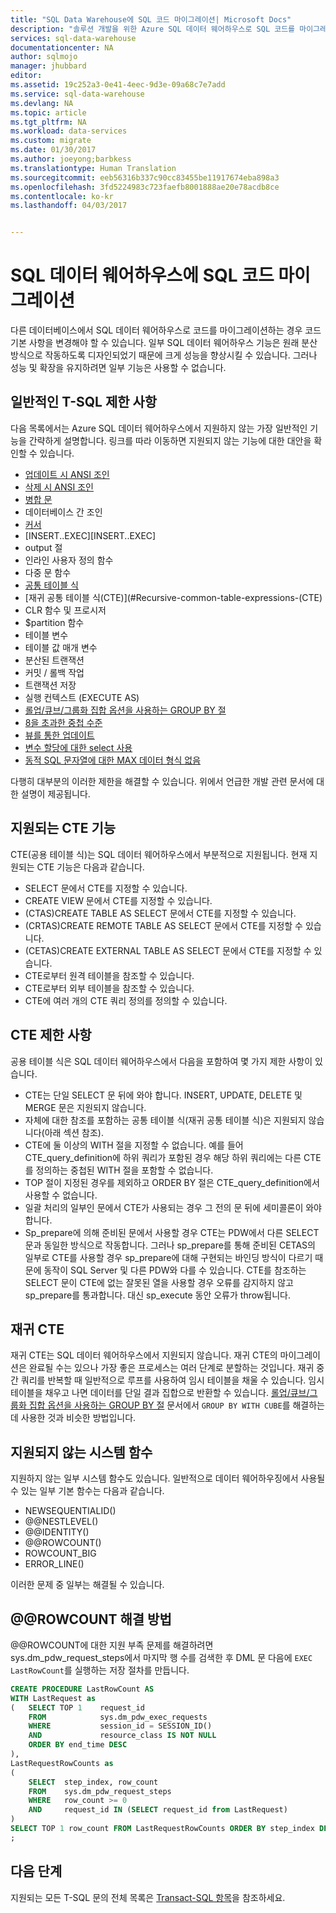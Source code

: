 ```yaml
---
title: "SQL Data Warehouse에 SQL 코드 마이그레이션| Microsoft Docs"
description: "솔루션 개발을 위한 Azure SQL 데이터 웨어하우스로 SQL 코드를 마이그레이션하기 위한 팁"
services: sql-data-warehouse
documentationcenter: NA
author: sqlmojo
manager: jhubbard
editor: 
ms.assetid: 19c252a3-0e41-4eec-9d3e-09a68c7e7add
ms.service: sql-data-warehouse
ms.devlang: NA
ms.topic: article
ms.tgt_pltfrm: NA
ms.workload: data-services
ms.custom: migrate
ms.date: 01/30/2017
ms.author: joeyong;barbkess
ms.translationtype: Human Translation
ms.sourcegitcommit: eeb56316b337c90cc83455be11917674eba898a3
ms.openlocfilehash: 3fd5224983c723faefb8001888ae20e78acdb8ce
ms.contentlocale: ko-kr
ms.lasthandoff: 04/03/2017


---
```

# <a name="migrate-your-sql-code-to-sql-data-warehouse"></a>SQL 데이터 웨어하우스에 SQL 코드 마이그레이션
다른 데이터베이스에서 SQL 데이터 웨어하우스로 코드를 마이그레이션하는 경우 코드 기본 사항을 변경해야 할 수 있습니다. 일부 SQL 데이터 웨어하우스 기능은 원래 분산 방식으로 작동하도록 디자인되었기 때문에 크게 성능을 향상시킬 수 있습니다. 그러나 성능 및 확장을 유지하려면 일부 기능은 사용할 수 없습니다.

## <a name="common-t-sql-limitations"></a>일반적인 T-SQL 제한 사항
다음 목록에서는 Azure SQL 데이터 웨어하우스에서 지원하지 않는 가장 일반적인 기능을 간략하게 설명합니다. 링크를 따라 이동하면 지원되지 않는 기능에 대한 대안을 확인할 수 있습니다.

* [업데이트 시 ANSI 조인][ANSI joins on updates]
* [삭제 시 ANSI 조인][ANSI joins on deletes]
* [병합 문][merge statement]
* 데이터베이스 간 조인
* [커서][cursors]
* <seg>
  [INSERT..EXEC][INSERT..EXEC]</seg>
* output 절
* 인라인 사용자 정의 함수
* 다중 문 함수
* [공통 테이블 식](#Common-table-expressions)
* [재귀 공통 테이블 식(CTE)](#Recursive-common-table-expressions-(CTE)
* CLR 함수 및 프로시저
* $partition 함수
* 테이블 변수
* 테이블 값 매개 변수
* 분산된 트랜잭션
* 커밋 / 롤백 작업
* 트랜잭션 저장
* 실행 컨텍스트 (EXECUTE AS)
* [롤업/큐브/그룹화 집합 옵션을 사용하는 GROUP BY 절][group by clause with rollup / cube / grouping sets options]
* [8을 초과한 중첩 수준][nesting levels beyond 8]
* [뷰를 통한 업데이트][updating through views]
* [변수 할당에 대한 select 사용][use of select for variable assignment]
* [동적 SQL 문자열에 대한 MAX 데이터 형식 없음][no MAX data type for dynamic SQL strings]

다행히 대부분의 이러한 제한을 해결할 수 있습니다. 위에서 언급한 개발 관련 문서에 대한 설명이 제공됩니다.

## <a name="supported-cte-features"></a>지원되는 CTE 기능
CTE(공용 테이블 식)는 SQL 데이터 웨어하우스에서 부분적으로 지원됩니다.  현재 지원되는 CTE 기능은 다음과 같습니다.

* SELECT 문에서 CTE를 지정할 수 있습니다.
* CREATE VIEW 문에서 CTE를 지정할 수 있습니다.
* (CTAS)CREATE TABLE AS SELECT 문에서 CTE를 지정할 수 있습니다.
* (CRTAS)CREATE REMOTE TABLE AS SELECT 문에서 CTE를 지정할 수 있습니다.
* (CETAS)CREATE EXTERNAL TABLE AS SELECT 문에서 CTE를 지정할 수 있습니다.
* CTE로부터 원격 테이블을 참조할 수 있습니다.
* CTE로부터 외부 테이블을 참조할 수 있습니다.
* CTE에 여러 개의 CTE 쿼리 정의를 정의할 수 있습니다.

## <a name="cte-limitations"></a>CTE 제한 사항
공용 테이블 식은 SQL 데이터 웨어하우스에서 다음을 포함하여 몇 가지 제한 사항이 있습니다.

* CTE는 단일 SELECT 문 뒤에 와야 합니다. INSERT, UPDATE, DELETE 및 MERGE 문은 지원되지 않습니다.
* 자체에 대한 참조를 포함하는 공통 테이블 식(재귀 공통 테이블 식)은 지원되지 않습니다(아래 섹션 참조).
* CTE에 둘 이상의 WITH 절을 지정할 수 없습니다. 예를 들어 CTE_query_definition에 하위 쿼리가 포함된 경우 해당 하위 쿼리에는 다른 CTE를 정의하는 중첩된 WITH 절을 포함할 수 없습니다.
* TOP 절이 지정된 경우를 제외하고 ORDER BY 절은 CTE_query_definition에서 사용할 수 없습니다.
* 일괄 처리의 일부인 문에서 CTE가 사용되는 경우 그 전의 문 뒤에 세미콜론이 와야 합니다.
* Sp_prepare에 의해 준비된 문에서 사용할 경우 CTE는 PDW에서 다른 SELECT 문과 동일한 방식으로 작동합니다. 그러나 sp_prepare를 통해 준비된 CETAS의 일부로 CTE를 사용할 경우 sp_prepare에 대해 구현되는 바인딩 방식이 다르기 때문에 동작이 SQL Server 및 다른 PDW와 다를 수 있습니다. CTE를 참조하는 SELECT 문이 CTE에 없는 잘못된 열을 사용할 경우 오류를 감지하지 않고 sp_prepare를 통과합니다. 대신 sp_execute 동안 오류가 throw됩니다.

## <a name="recursive-ctes"></a>재귀 CTE
재귀 CTE는 SQL 데이터 웨어하우스에서 지원되지 않습니다.  재귀 CTE의 마이그레이션은 완료될 수는 있으나 가장 좋은 프로세스는 여러 단계로 분할하는 것입니다. 재귀 중간 쿼리를 반복할 때 일반적으로 루프를 사용하여 임시 테이블을 채울 수 있습니다. 임시 테이블을 채우고 나면 데이터를 단일 결과 집합으로 반환할 수 있습니다. [롤업/큐브/그룹화 집합 옵션을 사용하는 GROUP BY 절][group by clause with rollup / cube / grouping sets options] 문서에서 `GROUP BY WITH CUBE`를 해결하는 데 사용한 것과 비슷한 방법입니다.

## <a name="unsupported-system-functions"></a>지원되지 않는 시스템 함수
지원하지 않는 일부 시스템 함수도 있습니다. 일반적으로 데이터 웨어하우징에서 사용될 수 있는 일부 기본 함수는 다음과 같습니다.

* NEWSEQUENTIALID()
* @@NESTLEVEL()
* @@IDENTITY()
* @@ROWCOUNT()
* ROWCOUNT_BIG
* ERROR_LINE()

이러한 문제 중 일부는 해결될 수 있습니다.

## <a name="rowcount-workaround"></a>@@ROWCOUNT 해결 방법
@@ROWCOUNT에 대한 지원 부족 문제를 해결하려면 sys.dm_pdw_request_steps에서 마지막 행 수를 검색한 후 DML 문 다음에 `EXEC LastRowCount`를 실행하는 저장 절차를 만듭니다.

```sql
CREATE PROCEDURE LastRowCount AS
WITH LastRequest as 
(   SELECT TOP 1    request_id
    FROM            sys.dm_pdw_exec_requests
    WHERE           session_id = SESSION_ID()
    AND             resource_class IS NOT NULL
    ORDER BY end_time DESC
),
LastRequestRowCounts as
(
    SELECT  step_index, row_count
    FROM    sys.dm_pdw_request_steps
    WHERE   row_count >= 0
    AND     request_id IN (SELECT request_id from LastRequest)
)
SELECT TOP 1 row_count FROM LastRequestRowCounts ORDER BY step_index DESC
;
```

## <a name="next-steps"></a>다음 단계
지원되는 모든 T-SQL 문의 전체 목록은 [Transact-SQL 항목][Transact-SQL topics]을 참조하세요.

<!--Image references-->

<!--Article references-->
[ANSI joins on updates]: ./sql-data-warehouse-develop-ctas.md#ansi-join-replacement-for-update-statements
[ANSI joins on deletes]: ./sql-data-warehouse-develop-ctas.md#ansi-join-replacement-for-delete-statements
[merge statement]: ./sql-data-warehouse-develop-ctas.md#replace-merge-statements
[INSERT..EXEC]: ./sql-data-warehouse-tables-temporary.md#modularizing-code
[Transact-SQL topics]: ./sql-data-warehouse-reference-tsql-statements.md

[cursors]: ./sql-data-warehouse-develop-loops.md
[group by clause with rollup / cube / grouping sets options]: ./sql-data-warehouse-develop-group-by-options.md
[nesting levels beyond 8]: ./sql-data-warehouse-develop-transactions.md
[updating through views]: ./sql-data-warehouse-develop-views.md
[use of select for variable assignment]: ./sql-data-warehouse-develop-variable-assignment.md
[no MAX data type for dynamic SQL strings]: ./sql-data-warehouse-develop-dynamic-sql.md

<!--MSDN references-->

<!--Other Web references-->


